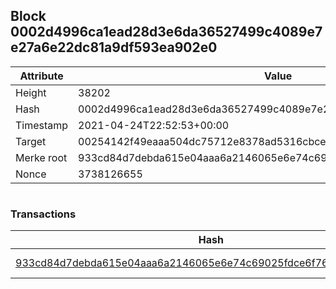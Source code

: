 ## Block 0002d4996ca1ead28d3e6da36527499c4089e7e27a6e22dc81a9df593ea902e0

Attribute | Value
--- | ---
Height | 38202
Hash | 0002d4996ca1ead28d3e6da36527499c4089e7e27a6e22dc81a9df593ea902e0
Timestamp | 2021-04-24T22:52:53+00:00
Target | 00254142f49eaaa504dc75712e8378ad5316cbcead634704b3734b6271167cc4
Merke root | 933cd84d7debda615e04aaa6a2146065e6e74c69025fdce6f761c5c71af71dd7
Nonce | 3738126655

```

```

### Transactions

Hash | Amount
--- | ---
[933cd84d7debda615e04aaa6a2146065e6e74c69025fdce6f761c5c71af71dd7](933cd84d7debda615e04aaa6a2146065e6e74c69025fdce6f761c5c71af71dd7.md) | 10.00000000 SKEPTI 
